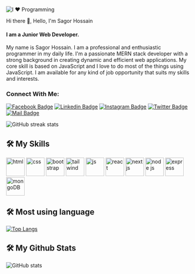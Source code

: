 ###


![I ❤ Programming](https://github.com/sagorcnits/sagorcnits/assets/130352065/3033a8cd-2aaf-4777-8138-e6c06ec21d05)


Hi there 👋, Hello, I'm Sagor Hossain
#### I am a Junior Web Developer.
My name is Sagor Hossain. I am a professional and enthusiastic programmer in my daily life.
I'm a passionate MERN stack developer with a strong background in creating dynamic and efficient web applications.
My core skill is based on JavaScript and I love to do most of the things using JavaScript. 
I am available for any kind of job opportunity that suits my skills and interests.

### Connect With Me:

[![Facebook Badge](https://img.shields.io/badge/Facebook-1877F2?style=for-the-badge&logo=facebook&logoColor=white)](https://www.facebook.com/profile.php?id=100075240488312)
[![Linkedin Badge](https://img.shields.io/badge/LinkedIn-0077B5?style=for-the-badge&logo=linkedin&logoColor=white)](https://www.linkedin.com/in/sagor-hossain-web-dev/) [![Instagram Badge](https://img.shields.io/badge/Instagram-E4405F?style=for-the-badge&logo=instagram&logoColor=white)](https://www.instagram.com/sagor.cnits/)
[![Twitter Badge](https://img.shields.io/badge/Twitter-1DA1F2?style=for-the-badge&logo=twitter&logoColor=white)](https://x.com/SagorHossainWD)
[![Mail Badge](https://img.shields.io/badge/Gmail-D14836?style=for-the-badge&logo=gmail&logoColor=white)](mailto:sagor.official.pb@gmail.com)


![GitHub streak stats](https://streak-stats.demolab.com/?user=sagorcnits&theme=youtube-dark&hide_border=true) 

## 🛠 My Skills
<div>
 <img src="https://i.ibb.co/T4Fh5sL/html.webp" alt="html" width="50"/>
 <img src="https://i.ibb.co/RQWDpK5/css.webp" alt="css" width="50"/>
 <img src="https://i.ibb.co/KjCd9Q8/bootstrap.webp" alt="bootstrap" width="50"/>
 <img src="https://i.ibb.co/fCF2gZ9/tailwind.webp" alt="tailwind" width="50"/>
 <img src="https://i.ibb.co/PtdHFDv/javascript.jpg" alt="js" width="50"/>
 <img src="https://i.ibb.co/cDJSJZW/react.webp" alt="react" width="50"/>
 <img src="https://i.ibb.co/hf6dzts/next-js.webp" alt="next js" width="50"/>
 <img src="https://i.ibb.co/rmB62Cq/node.webp" alt="node js" width="50"/>
 <img src="https://i.ibb.co/V93cZSN/express.webp" alt="express" width="50"/>
 <img src="https://i.ibb.co/px8zZrT/mongoDB.webp" alt="mongoDB" width="50"/>
</div>


## 🛠 Most using language

[![Top Langs](https://github-readme-stats.vercel.app/api/top-langs/?username=sagorcnits&theme=darcula)](https://github.com/anuraghazra/github-readme-stats)

## 🛠 My Github Stats

 ![GitHub stats](https://github-readme-stats.vercel.app/api?username=sagorcnits&show_icons=true)  
 



 

 


